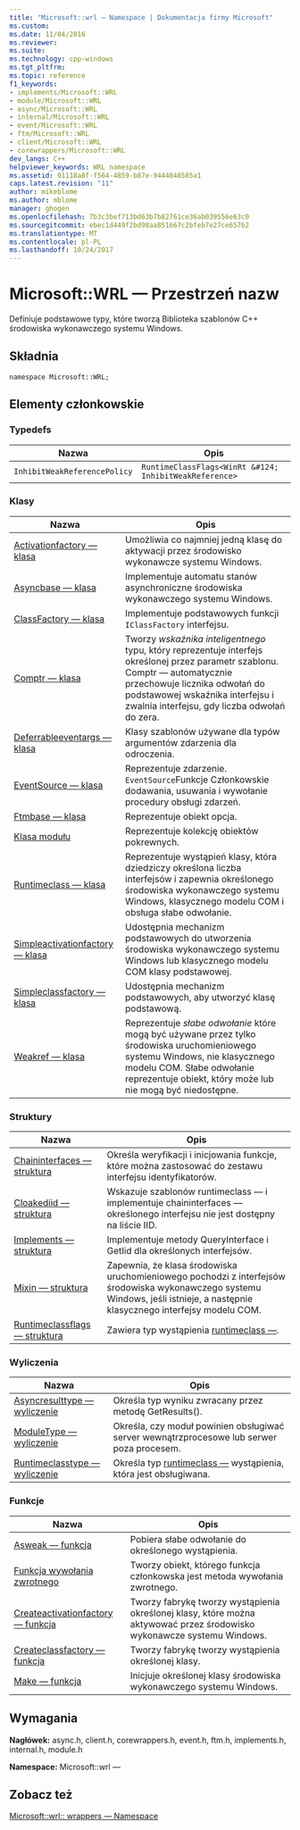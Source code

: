 ```yaml
---
title: "Microsoft::wrl — Namespace | Dokumentacja firmy Microsoft"
ms.custom: 
ms.date: 11/04/2016
ms.reviewer: 
ms.suite: 
ms.technology: cpp-windows
ms.tgt_pltfrm: 
ms.topic: reference
f1_keywords:
- implements/Microsoft::WRL
- module/Microsoft::WRL
- async/Microsoft::WRL
- internal/Microsoft::WRL
- event/Microsoft::WRL
- ftm/Microsoft::WRL
- client/Microsoft::WRL
- corewrappers/Microsoft::WRL
dev_langs: C++
helpviewer_keywords: WRL namespace
ms.assetid: 01118a8f-f564-4859-b87e-9444848585a1
caps.latest.revision: "11"
author: mikeblome
ms.author: mblome
manager: ghogen
ms.openlocfilehash: 7b3c3bef713bd63b7b82761ce36ab039556e63c0
ms.sourcegitcommit: ebec1d449f2bd98aa851667c2bfeb7e27ce657b2
ms.translationtype: MT
ms.contentlocale: pl-PL
ms.lasthandoff: 10/24/2017
---
```

# <a name="microsoftwrl-namespace"></a>Microsoft::WRL — Przestrzeń nazw
Definiuje podstawowe typy, które tworzą Biblioteka szablonów C++ środowiska wykonawczego systemu Windows.  
  
## <a name="syntax"></a>Składnia  
  
```  
namespace Microsoft::WRL;  
```  
  
## <a name="members"></a>Elementy członkowskie  
  
### <a name="typedefs"></a>Typedefs  
  
|Nazwa|Opis|  
|----------|-----------------|  
|`InhibitWeakReferencePolicy`|`RuntimeClassFlags<WinRt &#124; InhibitWeakReference>`|  
  
### <a name="classes"></a>Klasy  
  
|Nazwa|Opis|  
|----------|-----------------|  
|[Activationfactory — klasa](../windows/activationfactory-class.md)|Umożliwia co najmniej jedną klasę do aktywacji przez środowisko wykonawcze systemu Windows.|  
|[Asyncbase — klasa](../windows/asyncbase-class.md)|Implementuje automatu stanów asynchroniczne środowiska wykonawczego systemu Windows.|  
|[ClassFactory — klasa](../windows/classfactory-class.md)|Implementuje podstawowych funkcji `IClassFactory` interfejsu.|  
|[Comptr — klasa](../windows/comptr-class.md)|Tworzy *wskaźnika inteligentnego* typu, który reprezentuje interfejs określonej przez parametr szablonu. Comptr — automatycznie przechowuje licznika odwołań do podstawowej wskaźnika interfejsu i zwalnia interfejsu, gdy liczba odwołań do zera.|  
|[Deferrableeventargs — klasa](../windows/deferrableeventargs-class.md)|Klasy szablonów używane dla typów argumentów zdarzenia dla odroczenia.|  
|[EventSource — klasa](../windows/eventsource-class.md)|Reprezentuje zdarzenie. `EventSource`Funkcje Członkowskie dodawania, usuwania i wywołanie procedury obsługi zdarzeń.|  
|[Ftmbase — klasa](../windows/ftmbase-class.md)|Reprezentuje obiekt opcja.|  
|[Klasa modułu](../windows/module-class.md)|Reprezentuje kolekcję obiektów pokrewnych.|  
|[Runtimeclass — klasa](../windows/runtimeclass-class.md)|Reprezentuje wystąpień klasy, która dziedziczy określona liczba interfejsów i zapewnia określonego środowiska wykonawczego systemu Windows, klasycznego modelu COM i obsługa słabe odwołanie.|  
|[Simpleactivationfactory — klasa](../windows/simpleactivationfactory-class.md)|Udostępnia mechanizm podstawowych do utworzenia środowiska wykonawczego systemu Windows lub klasycznego modelu COM klasy podstawowej.|  
|[Simpleclassfactory — klasa](../windows/simpleclassfactory-class.md)|Udostępnia mechanizm podstawowych, aby utworzyć klasę podstawową.|  
|[Weakref — klasa](../windows/weakref-class.md)|Reprezentuje *słabe odwołanie* które mogą być używane przez tylko środowiska uruchomieniowego systemu Windows, nie klasycznego modelu COM. Słabe odwołanie reprezentuje obiekt, który może lub nie mogą być niedostępne.|  
  
### <a name="structures"></a>Struktury  
  
|Nazwa|Opis|  
|----------|-----------------|  
|[Chaininterfaces — struktura](../windows/chaininterfaces-structure.md)|Określa weryfikacji i inicjowania funkcje, które można zastosować do zestawu interfejsu identyfikatorów.|  
|[Cloakediid — struktura](../windows/cloakediid-structure.md)|Wskazuje szablonów runtimeclass — i implementuje chaininterfaces — określonego interfejsu nie jest dostępny na liście IID.|  
|[Implements — struktura](../windows/implements-structure.md)|Implementuje metody QueryInterface i GetIid dla określonych interfejsów.|  
|[Mixin — struktura](../windows/mixin-structure.md)|Zapewnia, że klasa środowiska uruchomieniowego pochodzi z interfejsów środowiska wykonawczego systemu Windows, jeśli istnieje, a następnie klasycznego interfejsy modelu COM.|  
|[Runtimeclassflags — struktura](../windows/runtimeclassflags-structure.md)|Zawiera typ wystąpienia [runtimeclass —](../windows/runtimeclass-class.md).|  
  
### <a name="enumerations"></a>Wyliczenia  
  
|Nazwa|Opis|  
|----------|-----------------|  
|[Asyncresulttype — wyliczenie](../windows/asyncresulttype-enumeration.md)|Określa typ wyniku zwracany przez metodę GetResults().|  
|[ModuleType — wyliczenie](../windows/moduletype-enumeration.md)|Określa, czy moduł powinien obsługiwać server wewnątrzprocesowe lub serwer poza procesem.|  
|[Runtimeclasstype — wyliczenie](../windows/runtimeclasstype-enumeration.md)|Określa typ [runtimeclass —](../windows/runtimeclass-class.md) wystąpienia, która jest obsługiwana.|  
  
### <a name="functions"></a>Funkcje  
  
|Nazwa|Opis|  
|----------|-----------------|  
|[Asweak — funkcja](../windows/asweak-function.md)|Pobiera słabe odwołanie do określonego wystąpienia.|  
|[Funkcja wywołania zwrotnego](../windows/callback-function-windows-runtime-cpp-template-library.md)|Tworzy obiekt, którego funkcja członkowska jest metoda wywołania zwrotnego.|  
|[Createactivationfactory — funkcja](../windows/createactivationfactory-function.md)|Tworzy fabrykę tworzy wystąpienia określonej klasy, które można aktywować przez środowisko wykonawcze systemu Windows.|  
|[Createclassfactory — funkcja](../windows/createclassfactory-function.md)|Tworzy fabrykę tworzy wystąpienia określonej klasy.|  
|[Make — funkcja](../windows/make-function.md)|Inicjuje określonej klasy środowiska wykonawczego systemu Windows.|  
  
## <a name="requirements"></a>Wymagania  
 **Nagłówek:** async.h, client.h, corewrappers.h, event.h, ftm.h, implements.h, internal.h, module.h  
  
 **Namespace:** Microsoft::wrl —  
  
## <a name="see-also"></a>Zobacz też  
 [Microsoft::wrl:: wrappers — Namespace](../windows/microsoft-wrl-wrappers-namespace.md)